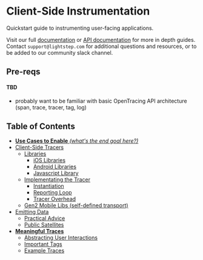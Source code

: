 # Client-Side Instrumentation
Quickstart guide to instrumenting user-facing applications.

Visit our full [documentation](http://docs.lightstep.com) or [API documentation](https://docs.lightstep.com/reference) for more in depth guides. Contact `support@lightstep.com` for additional questions and  resources, or to be added to our community slack channel.

## Pre-reqs
#### TBD
* probably want to be familiar with basic OpenTracing API architecture (span, trace, tracer, tag, log)

## Table of Contents
* [**Use Cases to Enable** *(what's the end goal here?)*](#usecases-to-enable)
* [Client-Side Tracers](#client-side-tracers)
  * [Libraries](#libraries)
    * [iOS Libraries](#ios-libs)
    * [Android Libraries](#android-libs)
    * [Javascript Library](#javascript-library)
  * [Implementating the Tracer](#implementing-the-tracer)
    * [Instantiation](#instantiation)
    * [Reporting Loop](#reporting-loop)
    * [Tracer Overhead](#tracer-overhead)
  * [Gen2 Mobile Libs (self-defined transport)](#gen2-mobile-libs)
* [Emitting Data](#emitting-data)
  * [Practical Advice](#practical-advice)
  * [Public Satellites](#public-satellites)
* [**Meaningful Traces**](#meaningful-traces)
  * [Abstracting User Interactions](#abstracting-user-interactions)
  * [Important Tags](#important-tags)
  * [Example Traces](#example-traces)
